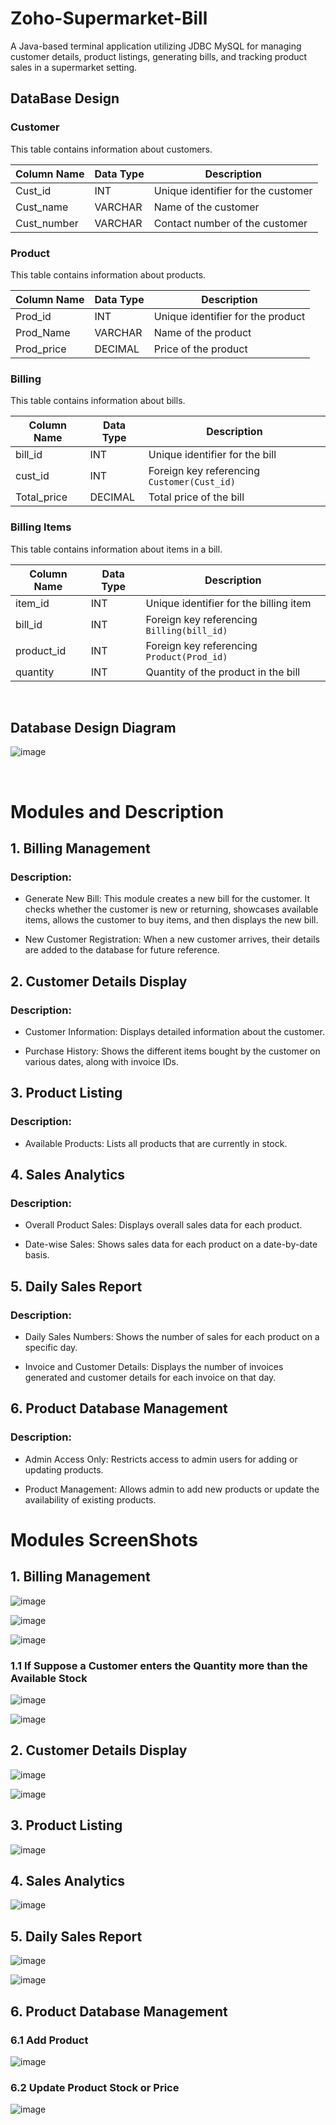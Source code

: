 # Zoho-Supermarket-Bill

A Java-based terminal application utilizing JDBC MySQL for managing customer details, product listings, generating bills, and tracking product sales in a supermarket setting.


 ## DataBase Design

 ### Customer
This table contains information about customers.

| Column Name | Data Type | Description         |
|-------------|------------|---------------------|
| Cust_id     | INT        | Unique identifier for the customer |
| Cust_name   | VARCHAR    | Name of the customer |
| Cust_number | VARCHAR    | Contact number of the customer |

### Product
This table contains information about products.

| Column Name | Data Type | Description         |
|-------------|------------|---------------------|
| Prod_id     | INT        | Unique identifier for the product |
| Prod_Name   | VARCHAR    | Name of the product |
| Prod_price  | DECIMAL    | Price of the product |

### Billing
This table contains information about bills.

| Column Name | Data Type | Description         |
|-------------|------------|---------------------|
| bill_id     | INT        | Unique identifier for the bill |
| cust_id     | INT        | Foreign key referencing `Customer(Cust_id)` |
| Total_price | DECIMAL    | Total price of the bill |

### Billing Items
This table contains information about items in a bill.

| Column Name | Data Type | Description         |
|-------------|------------|---------------------|
| item_id     | INT        | Unique identifier for the billing item |
| bill_id     | INT        | Foreign key referencing `Billing(bill_id)` |
| product_id  | INT        | Foreign key referencing `Product(Prod_id)` |
| quantity    | INT        | Quantity of the product in the bill |

<br>

 ## Database Design Diagram

![image](https://github.com/user-attachments/assets/3eb10835-f187-4e23-a271-d45154c4cde5)

<br>

 # Modules and Description
 
 ## 1. Billing Management
    
   ### Description:

   * Generate New Bill: This module creates a new bill for the customer. It checks whether the customer is new or returning, showcases available items, allows the customer to buy items, and then displays the new bill.
     
   * New Customer Registration: When a new customer arrives, their details are added to the database for future reference. 

  ## 2. Customer Details Display
   
   ### Description:
     
   * Customer Information: Displays detailed information about the customer.
   
   * Purchase History: Shows the different items bought by the customer on various dates, along with invoice IDs.
     
   ## 3. Product Listing
      
   ### Description:

   * Available Products: Lists all products that are currently in stock.
   
   ## 4. Sales Analytics
      
   ### Description:
  
   * Overall Product Sales: Displays overall sales data for each product.
   
   * Date-wise Sales: Shows sales data for each product on a date-by-date basis.
     
   ## 5. Daily Sales Report
    
   ### Description:
  
   * Daily Sales Numbers: Shows the number of sales for each product on a specific day.
   
   * Invoice and Customer Details: Displays the number of invoices generated and customer details for each invoice on that day.
   
   ## 6. Product Database Management
      
   ### Description:
 
   * Admin Access Only: Restricts access to admin users for adding or updating products.
   
   * Product Management: Allows admin to add new products or update the availability of existing products.


# Modules ScreenShots

 ## 1. Billing Management
 
 ![image](https://github.com/user-attachments/assets/ac6af11c-b105-4819-adb9-4d66e9a0aee6)

![image](https://github.com/user-attachments/assets/550c087b-ab10-4c9e-bd40-e7b970950dfa)

![image](https://github.com/user-attachments/assets/53826faf-ffb0-43da-aa2d-d99f1510e882)

### 1.1 If Suppose a Customer enters the Quantity more than the Available Stock

![image](https://github.com/user-attachments/assets/8d056669-f7d3-465c-abc5-0cf0bfe90624)

![image](https://github.com/user-attachments/assets/614e9bba-24e2-4fb5-a58c-2522ac499781)


## 2. Customer Details Display

![image](https://github.com/user-attachments/assets/6732816c-2179-45ad-8918-76996c3b5881)

![image](https://github.com/user-attachments/assets/0002ca70-cbe8-4c4d-b416-72607597be23)

## 3. Product Listing

![image](https://github.com/user-attachments/assets/b09a4613-18af-450a-b56b-8a05a7127473)

## 4. Sales Analytics

![image](https://github.com/user-attachments/assets/6486df75-3927-4c28-a8df-e48efc0c10a6)

## 5. Daily Sales Report

![image](https://github.com/user-attachments/assets/0cb14846-b9bb-43cf-93f0-da024ca52e09)

![image](https://github.com/user-attachments/assets/af5ff709-b1ad-4386-837c-47122042413b)

## 6. Product Database Management

### 6.1 Add Product

![image](https://github.com/user-attachments/assets/c50898e8-2599-4d5f-ad6a-4407791a4562)

### 6.2 Update Product Stock or Price

![image](https://github.com/user-attachments/assets/59c6f1d7-ffb9-473e-a0e1-ebe644b4652b)





